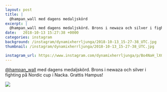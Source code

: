 ```yaml
---
layout: post
title: |
  @hampan_wall med dagens medaljskörd
excerpt: |
  @hampan_wall med dagens medaljskörd. Brons i newaza och silver i fighting på Nordic cup i Nacka. Grattis Hampus!
date:   2018-10-13 15:27:38 +0000
categories: instagram
background: /instagram/dynamixherrljunga/2018-10-13_15-27-38_UTC.jpg
thumbnail: /instagram/dynamixherrljunga/2018-10-13_15-27-38_UTC.jpg

instagram_url: https://www.instagram.com/dynamixherrljunga/p/Bo4NaH_lXGT
---
```

[@hampan_wall](https://www.instagram.com/hampan_wall/) med dagens medaljskörd. Brons i newaza och silver i fighting på Nordic cup i Nacka. Grattis Hampus!



<img src='{{ site.baseurl }}/instagram/dynamixherrljunga/2018-10-13_15-27-38_UTC.jpg' class='img-fluid' />
